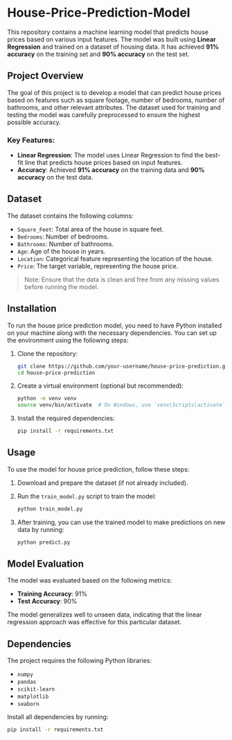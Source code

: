 # House-Price-Prediction-Model

This repository contains a machine learning model that predicts house prices based on various input features. The model was built using **Linear Regression** and trained on a dataset of housing data. It has achieved **91% accuracy** on the training set and **90% accuracy** on the test set.

## Project Overview

The goal of this project is to develop a model that can predict house prices based on features such as square footage, number of bedrooms, number of bathrooms, and other relevant attributes. The dataset used for training and testing the model was carefully preprocessed to ensure the highest possible accuracy.

### Key Features:
- **Linear Regression**: The model uses Linear Regression to find the best-fit line that predicts house prices based on input features.
- **Accuracy**: Achieved **91% accuracy** on the training data and **90% accuracy** on the test data.

## Dataset

The dataset contains the following columns:
- `Square_Feet`: Total area of the house in square feet.
- `Bedrooms`: Number of bedrooms.
- `Bathrooms`: Number of bathrooms.
- `Age`: Age of the house in years.
- `Location`: Categorical feature representing the location of the house.
- `Price`: The target variable, representing the house price.

> Note: Ensure that the data is clean and free from any missing values before running the model.

## Installation

To run the house price prediction model, you need to have Python installed on your machine along with the necessary dependencies. You can set up the environment using the following steps:

1. Clone the repository:
    ```bash
    git clone https://github.com/your-username/house-price-prediction.git
    cd house-price-prediction
    ```

2. Create a virtual environment (optional but recommended):
    ```bash
    python -m venv venv
    source venv/bin/activate  # On Windows, use `venv\Scripts\activate`
    ```

3. Install the required dependencies:
    ```bash
    pip install -r requirements.txt
    ```

## Usage

To use the model for house price prediction, follow these steps:

1. Download and prepare the dataset (if not already included).
2. Run the `train_model.py` script to train the model:
    ```bash
    python train_model.py
    ```

3. After training, you can use the trained model to make predictions on new data by running:
    ```bash
    python predict.py
    ```

## Model Evaluation

The model was evaluated based on the following metrics:
- **Training Accuracy**: 91%
- **Test Accuracy**: 90%

The model generalizes well to unseen data, indicating that the linear regression approach was effective for this particular dataset.


## Dependencies

The project requires the following Python libraries:
- `numpy`
- `pandas`
- `scikit-learn`
- `matplotlib`
- `seaborn`

Install all dependencies by running:
```bash
pip install -r requirements.txt


